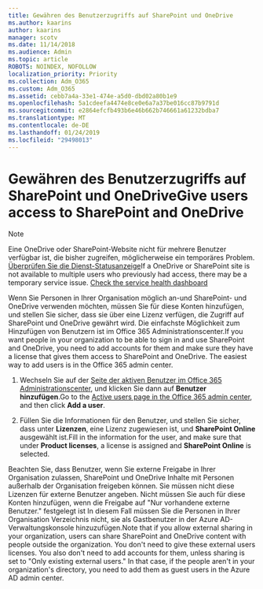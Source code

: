 ```yaml
---
title: Gewähren des Benutzerzugriffs auf SharePoint und OneDrive
ms.author: kaarins
author: kaarins
manager: scotv
ms.date: 11/14/2018
ms.audience: Admin
ms.topic: article
ROBOTS: NOINDEX, NOFOLLOW
localization_priority: Priority
ms.collection: Adm_O365
ms.custom: Adm_O365
ms.assetid: cebb7a4a-33e1-474e-a5d0-dbd02a80b1e9
ms.openlocfilehash: 5a1cdeefa4474e8ce0e6a7a37be016cc87b9791d
ms.sourcegitcommit: e2864efcfb493b6e46b662b746661a61232bdba7
ms.translationtype: MT
ms.contentlocale: de-DE
ms.lasthandoff: 01/24/2019
ms.locfileid: "29498013"
---
```

# <a name="give-users-access-to-sharepoint-and-onedrive"></a><span data-ttu-id="4226f-102">Gewähren des Benutzerzugriffs auf SharePoint und OneDrive</span><span class="sxs-lookup"><span data-stu-id="4226f-102">Give users access to SharePoint and OneDrive</span></span>

> [!NOTE]
> <span data-ttu-id="4226f-p101">Eine OneDrive oder SharePoint-Website nicht für mehrere Benutzer verfügbar ist, die bisher zugreifen, möglicherweise ein temporäres Problem. [Überprüfen Sie die Dienst-Statusanzeige](https://portal.office.com/adminportal/home#/servicehealth)</span><span class="sxs-lookup"><span data-stu-id="4226f-p101">If a OneDrive or SharePoint site is not available to multiple users who previously had access, there may be a temporary service issue. [Check the service health dashboard](https://portal.office.com/adminportal/home#/servicehealth)</span></span>
  
<span data-ttu-id="4226f-p102">Wenn Sie Personen in Ihrer Organisation möglich an-und SharePoint- und OneDrive verwenden möchten, müssen Sie für diese Konten hinzufügen, und stellen Sie sicher, dass sie über eine Lizenz verfügen, die Zugriff auf SharePoint und OneDrive gewährt wird. Die einfachste Möglichkeit zum Hinzufügen von Benutzern ist im Office 365 Administrationscenter.</span><span class="sxs-lookup"><span data-stu-id="4226f-p102">If you want people in your organization to be able to sign in and use SharePoint and OneDrive, you need to add accounts for them and make sure they have a license that gives them access to SharePoint and OneDrive. The easiest way to add users is in the Office 365 admin center.</span></span>
  
1. <span data-ttu-id="4226f-107">Wechseln Sie auf der [Seite der aktiven Benutzer im Office 365 Administrationscenter](https://portal.office.com/adminportal/home#/users), und klicken Sie dann auf **Benutzer hinzufügen**.</span><span class="sxs-lookup"><span data-stu-id="4226f-107">Go to the [Active users page in the Office 365 admin center](https://portal.office.com/adminportal/home#/users), and then click **Add a user**.</span></span>
    
2. <span data-ttu-id="4226f-108">Füllen Sie die Informationen für den Benutzer, und stellen Sie sicher, dass unter **Lizenzen**, eine Lizenz zugewiesen ist, und **SharePoint Online** ausgewählt ist.</span><span class="sxs-lookup"><span data-stu-id="4226f-108">Fill in the information for the user, and make sure that under **Product licenses**, a license is assigned and **SharePoint Online** is selected.</span></span> 
    
<span data-ttu-id="4226f-p103">Beachten Sie, dass Benutzer, wenn Sie externe Freigabe in Ihrer Organisation zulassen, SharePoint und OneDrive Inhalte mit Personen außerhalb der Organisation freigeben können. Sie müssen nicht diese Lizenzen für externe Benutzer angeben. Nicht müssen Sie auch für diese Konten hinzufügen, wenn die Freigabe auf "Nur vorhandene externe Benutzer." festgelegt ist In diesem Fall müssen Sie die Personen in Ihrer Organisation Verzeichnis nicht, sie als Gastbenutzer in der Azure AD-Verwaltungskonsole hinzuzufügen.</span><span class="sxs-lookup"><span data-stu-id="4226f-p103">Note that if you allow external sharing in your organization, users can share SharePoint and OneDrive content with people outside the organization. You don't need to give these external users licenses. You also don't need to add accounts for them, unless sharing is set to "Only existing external users." In that case, if the people aren't in your organization's directory, you need to add them as guest users in the Azure AD admin center.</span></span>
  

